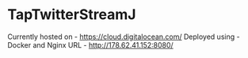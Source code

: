 # TapTwitterStreamJ

Currently hosted on - https://cloud.digitalocean.com/
Deployed using - Docker and Nginx
URL - http://178.62.41.152:8080/
